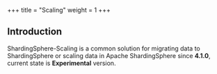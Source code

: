 +++
title = "Scaling"
weight = 1
+++

## Introduction

ShardingSphere-Scaling is a common solution for migrating data to ShardingSphere or scaling data in Apache ShardingSphere since **4.1.0**, current state is **Experimental** version.

